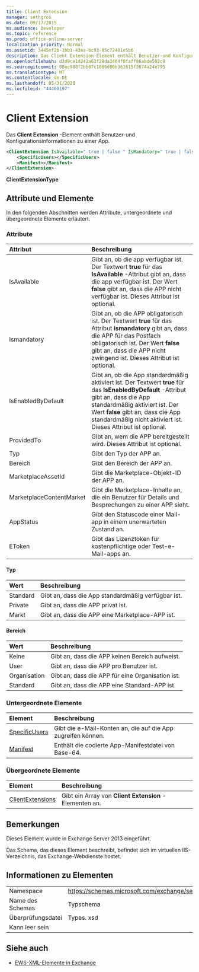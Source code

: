 ```yaml
---
title: Client Extension
manager: sethgros
ms.date: 09/17/2015
ms.audience: Developer
ms.topic: reference
ms.prod: office-online-server
localization_priority: Normal
ms.assetid: 3445ef2b-1bb1-43ea-bc93-85c72401e5b6
description: Das Client Extension-Element enthält Benutzer-und Konfigurationsinformationen zu einer App.
ms.openlocfilehash: d3d9ce1d242a63f28da3464f0faff86abde502c9
ms.sourcegitcommit: 88ec988f2bb67c1866d06b361615f3674a24e795
ms.translationtype: MT
ms.contentlocale: de-DE
ms.lasthandoff: 05/31/2020
ms.locfileid: "44460197"
---
```

# <a name="clientextension"></a>Client Extension

Das **Client Extension** -Element enthält Benutzer-und Konfigurationsinformationen zu einer App. 
  
```XML
<ClientExtension IsAvailable=" true | false " IsMandatory=" true | false " IsEnabledByDefault=" true | false " Type="" Scope="" MarketplaceAssetId="" MarketplaceContentMarket="" AppStatus="" Etoken="">
    <SpecificUsers></SpecificUsers>
    <Manifest></Manifest>
</ClientExtension>
```

 **ClientExtensionType**
## <a name="attributes-and-elements"></a>Attribute und Elemente

In den folgenden Abschnitten werden Attribute, untergeordnete und übergeordnete Elemente erläutert.
  
### <a name="attributes"></a>Attribute

|**Attribut**|**Beschreibung**|
|:-----|:-----|
|IsAvailable  <br/> |Gibt an, ob die app verfügbar ist. Der Textwert **true** für das **IsAvailable** -Attribut gibt an, dass die app verfügbar ist. Der Wert **false** gibt an, dass die APP nicht verfügbar ist. Dieses Attribut ist optional.  <br/> |
|Ismandatory  <br/> |Gibt an, ob die APP obligatorisch ist. Der Textwert **true** für das Attribut **ismandatory** gibt an, dass die APP für das Postfach obligatorisch ist. Der Wert **false** gibt an, dass die APP nicht zwingend ist. Dieses Attribut ist optional.  <br/> |
|IsEnabledByDefault  <br/> |Gibt an, ob die App standardmäßig aktiviert ist. Der Textwert **true** für das **IsEnabledByDefault** -Attribut gibt an, dass die App standardmäßig aktiviert ist. Der Wert **false** gibt an, dass die App standardmäßig nicht aktiviert ist. Dieses Attribut ist optional.  <br/> |
|ProvidedTo  <br/> |Gibt an, wem die APP bereitgestellt wird. Dieses Attribut ist optional.  <br/> |
|Typ  <br/> |Gibt den Typ der APP an.  <br/> |
|Bereich  <br/> |Gibt den Bereich der APP an.  <br/> |
|MarketplaceAssetId  <br/> |Gibt die Marketplace-Objekt-ID der APP an.  <br/> |
|MarketplaceContentMarket  <br/> |Gibt die Marketplace-Inhalte an, die ein Benutzer für Details und Besprechungen zu einer APP sieht.  <br/> |
|AppStatus  <br/> |Gibt den Statuscode einer Mail-app in einem unerwarteten Zustand an.  <br/> |
|EToken  <br/> |Gibt das Lizenztoken für kostenpflichtige oder Test-e-Mail-apps an.  <br/> |
   
#### <a name="type"></a>Typ

|**Wert**|**Beschreibung**|
|:-----|:-----|
|Standard  <br/> |Gibt an, dass die App standardmäßig verfügbar ist.  <br/> |
|Private  <br/> |Gibt an, dass die APP privat ist.  <br/> |
|Markt  <br/> |Gibt an, dass die APP eine Marketplace-APP ist.  <br/> |
   
#### <a name="scope"></a>Bereich

|**Wert**|**Beschreibung**|
|:-----|:-----|
|Keine  <br/> |Gibt an, dass die APP keinen Bereich aufweist.  <br/> |
|User  <br/> |Gibt an, dass die APP pro Benutzer ist.  <br/> |
|Organisation  <br/> |Gibt an, dass die APP für eine Organisation ist.  <br/> |
|Standard  <br/> |Gibt an, dass die APP eine Standard-APP ist.  <br/> |
   
### <a name="child-elements"></a>Untergeordnete Elemente

|**Element**|**Beschreibung**|
|:-----|:-----|
|[SpecificUsers](specificusers.md) <br/> |Gibt die e-Mail-Konten an, die auf die App zugreifen können.  <br/> |
|[Manifest](manifest.md) <br/> |Enthält die codierte App-Manifestdatei von Base-64.  <br/> |
   
### <a name="parent-elements"></a>Übergeordnete Elemente

|**Element**|**Beschreibung**|
|:-----|:-----|
|[ClientExtensions](clientextensions.md) <br/> |Gibt ein Array von **Client Extension** -Elementen an.  <br/> |
   
## <a name="remarks"></a>Bemerkungen

Dieses Element wurde in Exchange Server 2013 eingeführt.
  
Das Schema, das dieses Element beschreibt, befindet sich im virtuellen IIS-Verzeichnis, das Exchange-Webdienste hostet.
  
## <a name="element-information"></a>Informationen zu Elementen

|||
|:-----|:-----|
|Namespace  <br/> |https://schemas.microsoft.com/exchange/services/2006/types  <br/> |
|Name des Schemas  <br/> |Typschema  <br/> |
|Überprüfungsdatei  <br/> |Types. xsd  <br/> |
|Kann leer sein  <br/> ||
   
## <a name="see-also"></a>Siehe auch



- [EWS-XML-Elemente in Exchange](ews-xml-elements-in-exchange.md)

